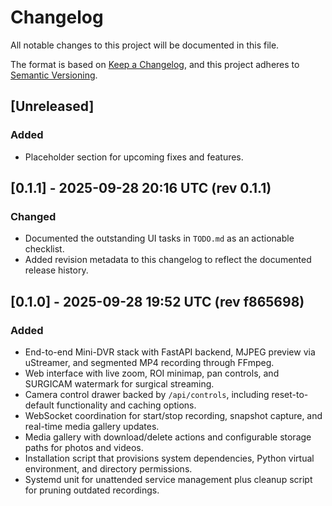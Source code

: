 # Changelog

All notable changes to this project will be documented in this file.

The format is based on [Keep a Changelog](https://keepachangelog.com/en/1.1.0/),
and this project adheres to [Semantic Versioning](https://semver.org/spec/v2.0.0.html).

## [Unreleased]

### Added
- Placeholder section for upcoming fixes and features.

## [0.1.1] - 2025-09-28 20:16 UTC (rev 0.1.1)

### Changed
- Documented the outstanding UI tasks in `TODO.md` as an actionable checklist.
- Added revision metadata to this changelog to reflect the documented release history.

## [0.1.0] - 2025-09-28 19:52 UTC (rev f865698)

### Added
- End-to-end Mini-DVR stack with FastAPI backend, MJPEG preview via uStreamer, and segmented MP4 recording through FFmpeg.
- Web interface with live zoom, ROI minimap, pan controls, and SURGICAM watermark for surgical streaming.
- Camera control drawer backed by `/api/controls`, including reset-to-default functionality and caching options.
- WebSocket coordination for start/stop recording, snapshot capture, and real-time media gallery updates.
- Media gallery with download/delete actions and configurable storage paths for photos and videos.
- Installation script that provisions system dependencies, Python virtual environment, and directory permissions.
- Systemd unit for unattended service management plus cleanup script for pruning outdated recordings.
